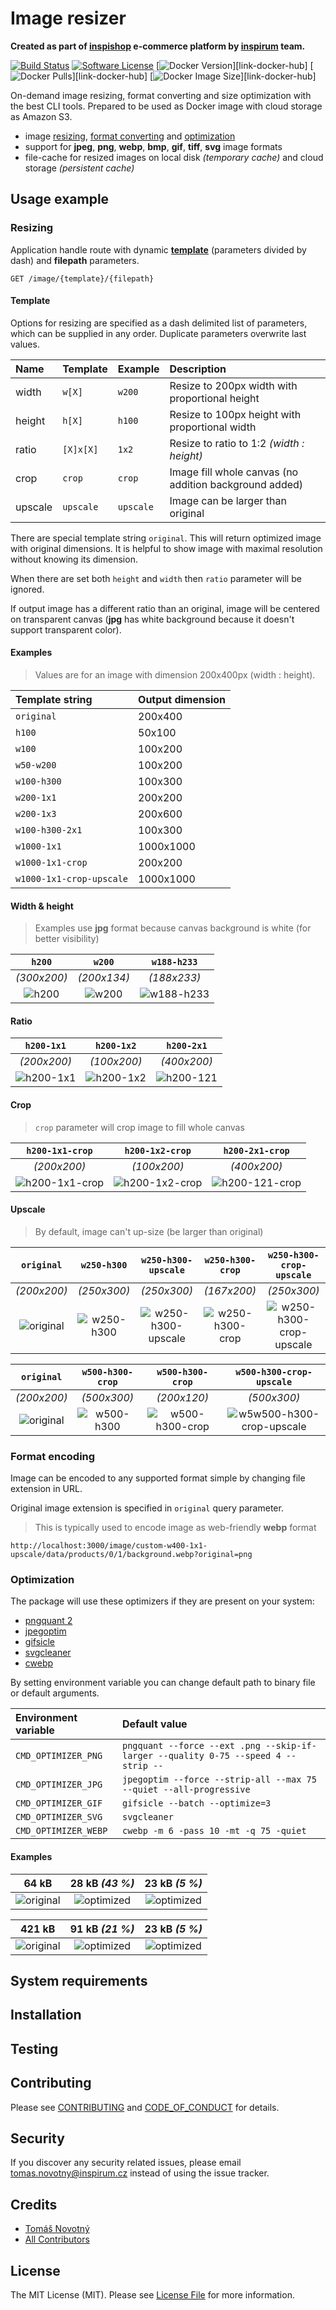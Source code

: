 # Image resizer

**Created as part of [inspishop][link-inspishop] e-commerce platform by [inspirum][link-inspirum] team.**

[![Build Status][ico-travis]][link-travis]
[![Software License][ico-license]][link-licence]
[![Docker Version][ico-docker-hub-version]][link-docker-hub]
[![Docker Pulls][ico-docker-hub-downloads]][link-docker-hub]
[![Docker Image Size][ico-docker-hub-size]][link-docker-hub]

On-demand image resizing, format converting and size optimization with the best CLI tools. 
Prepared to be used as Docker image with cloud storage as Amazon S3.

- image [resizing](#resizing), [format converting](#format-encoding) and [optimization](#optimization)
- support for **jpeg**, **png**, **webp**, **bmp**, **gif**, **tiff**, **svg** image formats
- file-cache for resized images on local disk *(temporary cache)* and cloud storage *(persistent cache)*


## Usage example


### Resizing

Application handle route with dynamic [**template**](#template) (parameters divided by dash) and **filepath** parameters.
```
GET /image/{template}/{filepath}
```


#### Template

Options for resizing are specified as a dash delimited list of parameters, which can be supplied in any order. 
Duplicate parameters overwrite last values.

| Name | Template | Example | Description  |
| :--- | :--- | :--- | :--- |
| width | `w[X]` | `w200` | Resize to 200px width with proportional height |
| height| `h[X]` | `h100` | Resize to 100px height with proportional width |
| ratio | `[X]x[X]` | `1x2` |  Resize to ratio to 1:2 *(width : height)* |
| crop | `crop` | `crop` | Image fill whole canvas (no addition background added) |
| upscale | `upscale` | `upscale` | Image can be larger than original |

There are special template string `original`. This will return optimized image with original dimensions.
It is helpful to show image with maximal resolution without knowing its dimension.

When there are set both `height` and `width` then `ratio` parameter will be ignored.

If output image has a different ratio than an original, image will be centered on transparent canvas (**jpg** has white background because it doesn't support transparent color).


#### Examples

> Values are for an image with dimension 200x400px (width : height).

| Template string | Output dimension |
| :--- | :--- | 
| `original` | 200x400 |
| `h100` | 50x100 |
| `w100` |  100x200 |
| `w50-w200` |  100x200 |
| `w100-h300` | 100x300 |
| `w200-1x1` | 200x200 |
| `w200-1x3` | 200x600 |
| `w100-h300-2x1` | 100x300 |
| `w1000-1x1` | 1000x1000 |
| `w1000-1x1-crop` | 200x200 |
| `w1000-1x1-crop-upscale` | 1000x1000 |


#### Width & height

> Examples use **jpg** format because canvas background is white (for better visibility)

| `h200` | `w200` | `w188-h233` |
| :---: | :---: | :---: |
| *(300x200)* | *(200x134)*  | *(188x233)* |
| ![h200](https://github.com/inspirum/assets/raw/master/image-resizer-go/img/sizes/h200.jpg) | ![w200](https://github.com/inspirum/assets/raw/master/image-resizer-go/img/sizes/w200.jpg) | ![w188-h233](https://github.com/inspirum/assets/raw/master/image-resizer-go/img/sizes/w188-h233.jpg) |


#### Ratio


| `h200-1x1` | `h200-1x2` | `h200-2x1` |
| :---: | :---: | :---: |
| *(200x200)* | *(100x200)*  | *(400x200)* |
| ![h200-1x1](https://github.com/inspirum/assets/raw/master/image-resizer-go/img/ratio/h200-1x1.jpg) | ![h200-1x2](https://github.com/inspirum/assets/raw/master/image-resizer-go/img/ratio/h200-1x2.jpg) | ![h200-121](https://github.com/inspirum/assets/raw/master/image-resizer-go/img/ratio/h200-2x1.jpg) |


#### Crop

> `crop` parameter will crop image to fill whole canvas 

| `h200-1x1-crop` | `h200-1x2-crop` | `h200-2x1-crop` |
| :---: | :---: | :---: |
| *(200x200)* | *(100x200)*  | *(400x200)* |
| ![h200-1x1-crop](https://github.com/inspirum/assets/raw/master/image-resizer-go/img/ratio/h200-1x1-crop.jpg) | ![h200-1x2-crop](https://github.com/inspirum/assets/raw/master/image-resizer-go/img/ratio/h200-1x2-crop.jpg) | ![h200-121-crop](https://github.com/inspirum/assets/raw/master/image-resizer-go/img/ratio/h200-2x1-crop.jpg) |


#### Upscale

> By default, image can't up-size (be larger than original) 

| `original` | `w250-h300` | `w250-h300-upscale` | `w250-h300-crop` | `w250-h300-crop-upscale` |
| :---: | :---: | :---: | :---: | :---: |
| *(200x200)* | *(250x300)*  | *(250x300)* | *(167x200)* | *(250x300)*  |
| ![original](https://github.com/inspirum/assets/raw/master/image-resizer-go/img/upsize/original.jpg) | ![w250-h300](https://github.com/inspirum/assets/raw/master/image-resizer-go/img/upsize/w250-h300.jpg) | ![w250-h300-upscale](https://github.com/inspirum/assets/raw/master/image-resizer-go/img/upsize/w250-h300-upscale.jpg) | ![w250-h300-crop](https://github.com/inspirum/assets/raw/master/image-resizer-go/img/upsize/w250-h300-crop.jpg) | ![w250-h300-crop-upscale](https://github.com/inspirum/assets/raw/master/image-resizer-go/img/upsize/w250-h300-crop-upscale.jpg) |

| `original` | `w500-h300-crop` |`w500-h300-crop` | `w500-h300-crop-upscale` | 
| :---: | :---: | :---: | :---: |
| *(200x200)* |  *(500x300)* | *(200x120)* | *(500x300)* |
| ![original](https://github.com/inspirum/assets/raw/master/image-resizer-go/img/upsize/original.jpg) | ![w500-h300](https://github.com/inspirum/assets/raw/master/image-resizer-go/img/upsize/w500-h300.jpg) | ![w500-h300-crop](https://github.com/inspirum/assets/raw/master/image-resizer-go/img/upsize/w500-h300-crop.jpg) | ![w5w500-h300-crop-upscale](https://github.com/inspirum/assets/raw/master/image-resizer-go/img/upsize/w500-h300-crop-upscale.jpg) |


### Format encoding

Image can be encoded to any supported format simple by changing file extension in URL.

Original image extension is specified in `original` query parameter.

> This is typically used to encode image as web-friendly **webp** format
```
http://localhost:3000/image/custom-w400-1x1-upscale/data/products/0/1/background.webp?original=png
```


### Optimization

The package will use these optimizers if they are present on your system:

- [pngquant 2](https://pngquant.org)
- [jpegoptim](http://freecode.com/projects/jpegoptim)
- [gifsicle](http://www.lcdf.org/gifsicle)
- [svgcleaner](https://github.com/RazrFalcon/svgcleaner)
- [cwebp](https://developers.google.com/speed/webp/docs/cwebp)

By setting environment variable you can change default path to binary file or default arguments. 

| Environment variable | Default value |
| :--- | :--- | 
| `CMD_OPTIMIZER_PNG` | `pngquant --force --ext .png --skip-if-larger --quality 0-75 --speed 4 --strip --` |
| `CMD_OPTIMIZER_JPG` | `jpegoptim --force --strip-all --max 75 --quiet --all-progressive` |
| `CMD_OPTIMIZER_GIF` | `gifsicle --batch --optimize=3` |
| `CMD_OPTIMIZER_SVG` | `svgcleaner` |
| `CMD_OPTIMIZER_WEBP` | `cwebp -m 6 -pass 10 -mt -q 75 -quiet` |


#### Examples

| 64 kB | 28 kB *(43 %)* | 23 kB *(5 %)* |
| :---: | :---: | :---: |
| ![original](https://github.com/inspirum/assets/raw/master/image-resizer-go/img/optimize/jpg_optimized.jpg) | ![optimized](https://github.com/inspirum/assets/raw/master/image-resizer-go/img/optimize/jpg_optimized.jpg) | ![optimized](https://github.com/inspirum/assets/raw/master/image-resizer-go/img/optimize/jpg_optimized.webp) |

| 421 kB | 91 kB *(21 %)* | 23 kB *(5 %)* |
| :---: | :---: | :---: |
| ![original](https://github.com/inspirum/assets/raw/master/image-resizer-go/img/optimize/png_original.png) | ![optimized](https://github.com/inspirum/assets/raw/master/image-resizer-go/img/optimize/png_optimized.png) | ![optimized](https://github.com/inspirum/assets/raw/master/image-resizer-go/img/optimize/png_optimized.webp) |


## System requirements


## Installation


## Testing


## Contributing

Please see [CONTRIBUTING][link-contributing] and [CODE_OF_CONDUCT][link-code-of-conduct] for details.


## Security

If you discover any security related issues, please email tomas.novotny@inspirum.cz instead of using the issue tracker.


## Credits

- [Tomáš Novotný](https://github.com/tomas-novotny)
- [All Contributors][link-contributors]


## License

The MIT License (MIT). Please see [License File][link-licence] for more information.


[ico-license]:              https://img.shields.io/github/license/inspirum/image-resizer-go.svg?style=flat-square&colorB=blue
[ico-travis]:               https://img.shields.io/travis/inspirum/image-resizer-go/master.svg?branch=master&style=flat-square
[ico-docker-hub-version]:   https://img.shields.io/docker/v/inspirum/image-resizer-go?sort=semver&style=flat-square&label=docker%20tag
[ico-docker-hub-size]:      https://img.shields.io/docker/image-size/inspirum/image-resizer-go?style=flat-square&label=docker%20image%20size
[ico-docker-hub-downloads]: https://img.shields.io/docker/pulls/inspirum/image-resizer-go?style=flat-square


[link-author]:              https://github.com/inspirum
[link-contributors]:        https://github.com/inspirum/image-resizer-go/contributors
[link-licence]:             ./LICENSE.md
[link-changelog]:           ./CHANGELOG.md
[link-contributing]:        ./docs/CONTRIBUTING.md
[link-code-of-conduct]:     /docs/CODE_OF_CONDUCT.md
[link-travis]:              https://travis-ci.org/inspirum/image-resizer-go
[link-inspishop]:           https://www.inspishop.cz/
[link-inspirum]:            https://www.inspirum.cz/
